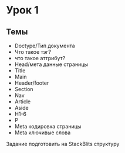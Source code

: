 # Урок 1

## Темы

- Doctype/Тип документа
- Что такое тэг?
- что такое аттрибут?
- Head/мета данные страницы
- Title
- Main
- Header/footer
- Section
- Nav
- Article
- Aside 
- H1-6
- P
- Meta кодировка страницы
- Meta ключивые слова

Задание подготовить на StackBlits структуру


